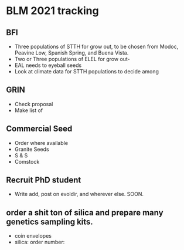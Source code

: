 # BLM 2021 tracking

## BFI
- Three populations of STTH for grow out, to be chosen from Modoc, Peavine Low, Spanish Spring, and Buena Vista.
- Two or Three populations of ELEL for grow out- 
- EAL needs to eyeball seeds
- Look at climate data for STTH populations to decide among 

## GRIN
- Check proposal
- Make list of 

## Commercial Seed
- Order where available
- Granite Seeds
- S & S
- Comstock

## Recruit PhD student
- Write add, post on evoldir, and wherever else. SOON.


## order a shit ton of silica and prepare many genetics sampling kits.
- coin envelopes
- silica: order number: 
